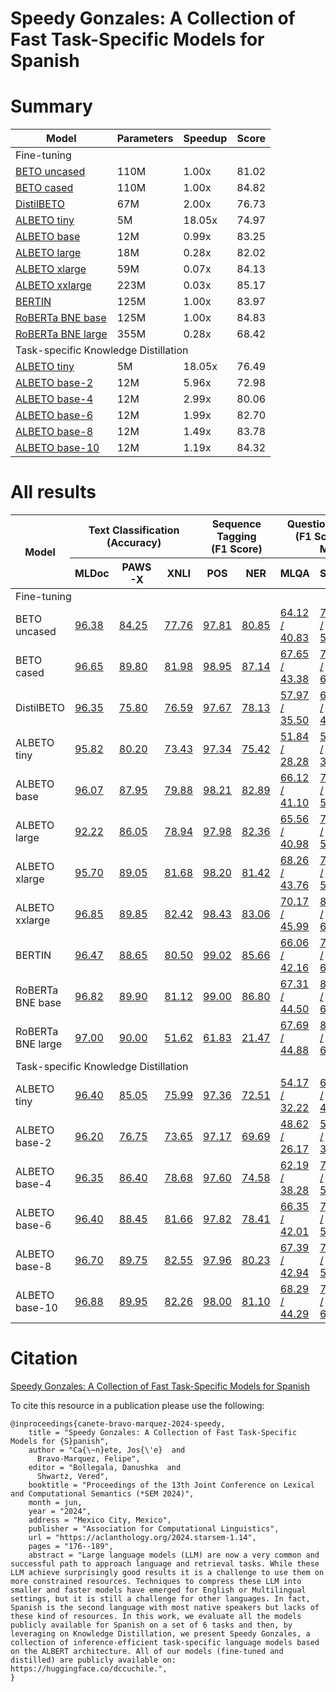 # Speedy Gonzales: A Collection of Fast Task-Specific Models for Spanish

# Summary

<table>
<thead>
  <tr>
    <th>Model</th>
    <th>Parameters</th>
    <th>Speedup</th>
    <th>Score</th>
  </tr>
</thead>
<tbody>
  <tr>
    <td colspan="4">Fine-tuning</td>
  </tr>
  <tr>
    <td><a href="https://huggingface.co/dccuchile/bert-base-spanish-wwm-uncased" target="_blank" rel="noopener noreferrer">BETO uncased</a></td>
    <td>110M</td>
    <td>1.00x</td>
    <td>81.02</td>
  </tr>
  <tr>
    <td><a href="https://huggingface.co/dccuchile/bert-base-spanish-wwm-cased" target="_blank" rel="noopener noreferrer">BETO cased</a></td>
    <td>110M</td>
    <td>1.00x</td>
    <td>84.82</td>
  </tr>
  <tr>
    <td><a href="https://huggingface.co/dccuchile/distilbert-base-spanish-uncased" target="_blank" rel="noopener noreferrer">DistilBETO</a></td>
    <td>67M</td>
    <td>2.00x</td>
    <td>76.73</td>
  </tr>
  <tr>
    <td><a href="https://huggingface.co/dccuchile/albert-tiny-spanish" target="_blank" rel="noopener noreferrer">ALBETO tiny</a></td>
    <td>5M</td>
    <td>18.05x</td>
    <td>74.97</td>
  </tr>
  <tr>
    <td><a href="https://huggingface.co/dccuchile/albert-base-spanish" target="_blank" rel="noopener noreferrer">ALBETO base</a></td>
    <td>12M</td>
    <td>0.99x</td>
    <td>83.25</td>
  </tr>
  <tr>
    <td><a href="https://huggingface.co/dccuchile/albert-large-spanish" target="_blank" rel="noopener noreferrer">ALBETO large</a></td>
    <td>18M</td>
    <td>0.28x</td>
    <td>82.02</td>
  </tr>
  <tr>
    <td><a href="https://huggingface.co/dccuchile/albert-xlarge-spanish" target="_blank" rel="noopener noreferrer">ALBETO xlarge</a></td>
    <td>59M</td>
    <td>0.07x</td>
    <td>84.13</td>
  </tr>
  <tr>
    <td><a href="https://huggingface.co/dccuchile/albert-xxlarge-spanish" target="_blank" rel="noopener noreferrer">ALBETO xxlarge</a></td>
    <td>223M</td>
    <td>0.03x</td>
    <td>85.17</td>
  </tr>
  <tr>
    <td><a href="https://huggingface.co/bertin-project/bertin-roberta-base-spanish" target="_blank" rel="noopener noreferrer">BERTIN</a></td>
    <td>125M</td>
    <td>1.00x</td>
    <td>83.97</td>
  </tr>
  <tr>
    <td><a href="https://huggingface.co/PlanTL-GOB-ES/roberta-base-bne" target="_blank" rel="noopener noreferrer">RoBERTa BNE base</a></td>
    <td>125M</td>
    <td>1.00x</td>
    <td>84.83</td>
  </tr>
  <tr>
    <td><a href="https://huggingface.co/PlanTL-GOB-ES/roberta-large-bne" target="_blank" rel="noopener noreferrer">RoBERTa BNE large</a></td>
    <td>355M</td>
    <td>0.28x</td>
    <td>68.42</td>
  </tr>
  <tr>
    <td colspan="4">Task-specific Knowledge Distillation</td>
  </tr>
  <tr>
    <td><a href="https://huggingface.co/dccuchile/albert-tiny-spanish" target="_blank" rel="noopener noreferrer">ALBETO tiny</a></td>
    <td>5M</td>
    <td>18.05x</td>
    <td>76.49</td>
  </tr>
  <tr>
    <td><a href="https://huggingface.co/dccuchile/albert-base-2-spanish" target="_blank" rel="noopener noreferrer">ALBETO base-2</a></td>
    <td>12M</td>
    <td>5.96x</td>
    <td>72.98</td>
  </tr>
  <tr>
    <td><a href="https://huggingface.co/dccuchile/albert-base-4-spanish" target="_blank" rel="noopener noreferrer">ALBETO base-4</a></td>
    <td>12M</td>
    <td>2.99x</td>
    <td>80.06</td>
  </tr>
  <tr>
    <td><a href="https://huggingface.co/dccuchile/albert-base-6-spanish" target="_blank" rel="noopener noreferrer">ALBETO base-6</a></td>
    <td>12M</td>
    <td>1.99x</td>
    <td>82.70</td>
  </tr>
  <tr>
    <td><a href="https://huggingface.co/dccuchile/albert-base-8-spanish" target="_blank" rel="noopener noreferrer">ALBETO base-8</a></td>
    <td>12M</td>
    <td>1.49x</td>
    <td>83.78</td>
  </tr>
  <tr>
    <td><a href="https://huggingface.co/dccuchile/albert-base-10-spanish" target="_blank" rel="noopener noreferrer">ALBETO base-10</a></td>
    <td>12M</td>
    <td>1.19x</td>
    <td>84.32</td>
  </tr>
</tbody>
</table>

# All results

<table>
<thead>
  <tr>
    <th rowspan="3">Model</th>
    <th colspan="3" rowspan="2">Text Classification<br>(Accuracy)</th>
    <th colspan="2" rowspan="2">Sequence Tagging<br>(F1 Score)</th>
    <th colspan="3" rowspan="2">Question Answering<br>(F1 Score / Exact Match)</th>
  </tr>
  <tr>
  </tr>
  <tr>
    <th>MLDoc</th>
    <th>PAWS-X</th>
    <th>XNLI</th>
    <th>POS</th>
    <th>NER</th>
    <th>MLQA</th>
    <th>SQAC</th>
    <th>TAR / XQuAD</th>
  </tr>
</thead>
<tbody>
  <tr>
    <td colspan="9">Fine-tuning</td>
  </tr>
  <tr>
    <td>BETO uncased</td>
    <td><a href="https://huggingface.co/dccuchile/bert-base-spanish-wwm-uncased-finetuned-mldoc" target="_blank" rel="noopener noreferrer">96.38</a></td>
    <td><a href="https://huggingface.co/dccuchile/bert-base-spanish-wwm-uncased-finetuned-pawsx" target="_blank" rel="noopener noreferrer">84.25</a></td>
    <td><a href="https://huggingface.co/dccuchile/bert-base-spanish-wwm-uncased-finetuned-xnli" target="_blank" rel="noopener noreferrer">77.76</a></td>
    <td><a href="https://huggingface.co/dccuchile/bert-base-spanish-wwm-uncased-finetuned-pos" target="_blank" rel="noopener noreferrer">97.81</a></td>
    <td><a href="https://huggingface.co/dccuchile/bert-base-spanish-wwm-uncased-finetuned-ner" target="_blank" rel="noopener noreferrer">80.85</a></td>
    <td><a href="https://huggingface.co/dccuchile/bert-base-spanish-wwm-uncased-finetuned-qa-mlqa" target="_blank" rel="noopener noreferrer">64.12 / 40.83</a></td>
    <td><a href="https://huggingface.co/dccuchile/bert-base-spanish-wwm-uncased-finetuned-qa-sqac" target="_blank" rel="noopener noreferrer">72.22 / 53.45</a></td>
    <td><a href="https://huggingface.co/dccuchile/bert-base-spanish-wwm-uncased-finetuned-qa-tar" target="_blank" rel="noopener noreferrer">74.81 / 54.62</a></td>
  </tr>
  <tr>
    <td>BETO cased</td>
    <td><a href="https://huggingface.co/dccuchile/bert-base-spanish-wwm-cased-finetuned-mldoc" target="_blank" rel="noopener noreferrer">96.65</a></td>
    <td><a href="https://huggingface.co/dccuchile/bert-base-spanish-wwm-cased-finetuned-pawsx" target="_blank" rel="noopener noreferrer">89.80</a></td>
    <td><a href="https://huggingface.co/dccuchile/bert-base-spanish-wwm-cased-finetuned-xnli" target="_blank" rel="noopener noreferrer">81.98</a></td>
    <td><a href="https://huggingface.co/dccuchile/bert-base-spanish-wwm-cased-finetuned-pos" target="_blank" rel="noopener noreferrer">98.95</a></td>
    <td><a href="https://huggingface.co/dccuchile/bert-base-spanish-wwm-cased-finetuned-ner" target="_blank" rel="noopener noreferrer">87.14</a></td>
    <td><a href="https://huggingface.co/dccuchile/bert-base-spanish-wwm-cased-finetuned-qa-mlqa" target="_blank" rel="noopener noreferrer">67.65 / 43.38</a></td>
    <td><a href="https://huggingface.co/dccuchile/bert-base-spanish-wwm-cased-finetuned-qa-sqac" target="_blank" rel="noopener noreferrer">78.65 / 60.94</a></td>
    <td><a href="https://huggingface.co/dccuchile/bert-base-spanish-wwm-cased-finetuned-qa-tar" target="_blank" rel="noopener noreferrer">77.81 / 56.97</a></td>
  </tr>
  <tr>
    <td>DistilBETO</td>
    <td><a href="https://huggingface.co/dccuchile/distilbert-base-spanish-uncased-finetuned-mldoc" target="_blank" rel="noopener noreferrer">96.35</a></td>
    <td><a href="https://huggingface.co/dccuchile/distilbert-base-spanish-uncased-finetuned-pawsx" target="_blank" rel="noopener noreferrer">75.80</a></td>
    <td><a href="https://huggingface.co/dccuchile/distilbert-base-spanish-uncased-finetuned-xnli" target="_blank" rel="noopener noreferrer">76.59</a></td>
    <td><a href="https://huggingface.co/dccuchile/distilbert-base-spanish-uncased-finetuned-pos" target="_blank" rel="noopener noreferrer">97.67</a></td>
    <td><a href="https://huggingface.co/dccuchile/distilbert-base-spanish-uncased-finetuned-ner" target="_blank" rel="noopener noreferrer">78.13</a></td>
    <td><a href="https://huggingface.co/dccuchile/distilbert-base-spanish-uncased-finetuned-qa-mlqa" target="_blank" rel="noopener noreferrer">57.97 / 35.50</a></td>
    <td><a href="https://huggingface.co/dccuchile/distilbert-base-spanish-uncased-finetuned-qa-sqac" target="_blank" rel="noopener noreferrer">64.41 / 45.34</a></td>
    <td><a href="https://huggingface.co/dccuchile/distilbert-base-spanish-uncased-finetuned-qa-tar" target="_blank" rel="noopener noreferrer">66.97 / 46.55</a></td>
  </tr>
  <tr>
    <td>ALBETO tiny</td>
    <td><a href="https://huggingface.co/dccuchile/albert-tiny-spanish-finetuned-mldoc" target="_blank" rel="noopener noreferrer">95.82</a></td>
    <td><a href="https://huggingface.co/dccuchile/albert-tiny-spanish-finetuned-pawsx" target="_blank" rel="noopener noreferrer">80.20</a></td>
    <td><a href="https://huggingface.co/dccuchile/albert-tiny-spanish-finetuned-xnli" target="_blank" rel="noopener noreferrer">73.43</a></td>
    <td><a href="https://huggingface.co/dccuchile/albert-tiny-spanish-finetuned-pos" target="_blank" rel="noopener noreferrer">97.34</a></td>
    <td><a href="https://huggingface.co/dccuchile/albert-tiny-spanish-finetuned-ner" target="_blank" rel="noopener noreferrer">75.42</a></td>
    <td><a href="https://huggingface.co/dccuchile/albert-tiny-spanish-finetuned-qa-mlqa" target="_blank" rel="noopener noreferrer">51.84 / 28.28</a></td>
    <td><a href="https://huggingface.co/dccuchile/albert-tiny-spanish-finetuned-qa-sqac" target="_blank" rel="noopener noreferrer">59.28 / 39.16</a></td>
    <td><a href="https://huggingface.co/dccuchile/albert-tiny-spanish-finetuned-qa-tar" target="_blank" rel="noopener noreferrer">66.43 / 45.71</a></td>
  </tr>
  <tr>
    <td>ALBETO base</td>
    <td><a href="https://huggingface.co/dccuchile/albert-base-spanish-finetuned-mldoc" target="_blank" rel="noopener noreferrer">96.07</a></td>
    <td><a href="https://huggingface.co/dccuchile/albert-base-spanish-finetuned-pawsx" target="_blank" rel="noopener noreferrer">87.95</a></td>
    <td><a href="https://huggingface.co/dccuchile/albert-base-spanish-finetuned-xnli" target="_blank" rel="noopener noreferrer">79.88</a></td>
    <td><a href="https://huggingface.co/dccuchile/albert-base-spanish-finetuned-pos" target="_blank" rel="noopener noreferrer">98.21</a></td>
    <td><a href="https://huggingface.co/dccuchile/albert-base-spanish-finetuned-ner" target="_blank" rel="noopener noreferrer">82.89</a></td>
    <td><a href="https://huggingface.co/dccuchile/albert-base-spanish-finetuned-qa-mlqa" target="_blank" rel="noopener noreferrer">66.12 / 41.10</a></td>
    <td><a href="https://huggingface.co/dccuchile/albert-base-spanish-finetuned-qa-sqac" target="_blank" rel="noopener noreferrer">77.71 / 59.84</a></td>
    <td><a href="https://huggingface.co/dccuchile/albert-base-spanish-finetuned-qa-tar" target="_blank" rel="noopener noreferrer">77.18 / 57.05</a></td>
  </tr>
  <tr>
    <td>ALBETO large</td>
    <td><a href="https://huggingface.co/dccuchile/albert-large-spanish-finetuned-mldoc" target="_blank" rel="noopener noreferrer">92.22</a></td>
    <td><a href="https://huggingface.co/dccuchile/albert-large-spanish-finetuned-pawsx" target="_blank" rel="noopener noreferrer">86.05</a></td>
    <td><a href="https://huggingface.co/dccuchile/albert-large-spanish-finetuned-xnli" target="_blank" rel="noopener noreferrer">78.94</a></td>
    <td><a href="https://huggingface.co/dccuchile/albert-large-spanish-finetuned-pos" target="_blank" rel="noopener noreferrer">97.98</a></td>
    <td><a href="https://huggingface.co/dccuchile/albert-large-spanish-finetuned-ner" target="_blank" rel="noopener noreferrer">82.36</a></td>
    <td><a href="https://huggingface.co/dccuchile/albert-large-spanish-finetuned-qa-mlqa" target="_blank" rel="noopener noreferrer">65.56 / 40.98</a></td>
    <td><a href="https://huggingface.co/dccuchile/albert-large-spanish-finetuned-qa-sqac" target="_blank" rel="noopener noreferrer">76.36 / 56.54</a></td>
    <td><a href="https://huggingface.co/dccuchile/albert-large-spanish-finetuned-qa-tar" target="_blank" rel="noopener noreferrer">76.72 / 56.21</a></td>
  </tr>
  <tr>
    <td>ALBETO xlarge</td>
    <td><a href="https://huggingface.co/dccuchile/albert-xlarge-spanish-finetuned-mldoc" target="_blank" rel="noopener noreferrer">95.70</a></td>
    <td><a href="https://huggingface.co/dccuchile/albert-xlarge-spanish-finetuned-pawsx" target="_blank" rel="noopener noreferrer">89.05</a></td>
    <td><a href="https://huggingface.co/dccuchile/albert-xlarge-spanish-finetuned-xnli" target="_blank" rel="noopener noreferrer">81.68</a></td>
    <td><a href="https://huggingface.co/dccuchile/albert-xlarge-spanish-finetuned-pos" target="_blank" rel="noopener noreferrer">98.20</a></td>
    <td><a href="https://huggingface.co/dccuchile/albert-xlarge-spanish-finetuned-ner" target="_blank" rel="noopener noreferrer">81.42</a></td>
    <td><a href="https://huggingface.co/dccuchile/albert-xlarge-spanish-finetuned-qa-mlqa" target="_blank" rel="noopener noreferrer">68.26 / 43.76</a></td>
    <td><a href="https://huggingface.co/dccuchile/albert-xlarge-spanish-finetuned-qa-sqac" target="_blank" rel="noopener noreferrer">78.64 / 59.26</a></td>
    <td><a href="https://huggingface.co/dccuchile/albert-xlarge-spanish-finetuned-qa-tar" target="_blank" rel="noopener noreferrer">80.15 / 59.66</a></td>
  </tr>
  <tr>
    <td>ALBETO xxlarge</td>
    <td><a href="https://huggingface.co/dccuchile/albert-xxlarge-spanish-finetuned-mldoc" target="_blank" rel="noopener noreferrer">96.85</a></td>
    <td><a href="https://huggingface.co/dccuchile/albert-xxlarge-spanish-finetuned-pawsx" target="_blank" rel="noopener noreferrer">89.85</a></td>
    <td><a href="https://huggingface.co/dccuchile/albert-xxlarge-spanish-finetuned-xnli" target="_blank" rel="noopener noreferrer">82.42</a></td>
    <td><a href="https://huggingface.co/dccuchile/albert-xxlarge-spanish-finetuned-pos" target="_blank" rel="noopener noreferrer">98.43</a></td>
    <td><a href="https://huggingface.co/dccuchile/albert-xxlarge-spanish-finetuned-ner" target="_blank" rel="noopener noreferrer">83.06</a></td>
    <td><a href="https://huggingface.co/dccuchile/albert-xxlarge-spanish-finetuned-qa-mlqa" target="_blank" rel="noopener noreferrer">70.17 / 45.99</a></td>
    <td><a href="https://huggingface.co/dccuchile/albert-xxlarge-spanish-finetuned-qa-sqac" target="_blank" rel="noopener noreferrer">81.49 / 62.67</a></td>
    <td><a href="https://huggingface.co/dccuchile/albert-xxlarge-spanish-finetuned-qa-tar" target="_blank" rel="noopener noreferrer">79.13 / 58.40</a></td>
  </tr>
  <tr>
    <td>BERTIN</td>
    <td><a href="https://huggingface.co/dccuchile/bertin-roberta-base-spanish-finetuned-mldoc" target="_blank" rel="noopener noreferrer">96.47</a></td>
    <td><a href="https://huggingface.co/dccuchile/bertin-roberta-base-spanish-finetuned-pawsx" target="_blank" rel="noopener noreferrer">88.65</a></td>
    <td><a href="https://huggingface.co/dccuchile/bertin-roberta-base-spanish-finetuned-xnli" target="_blank" rel="noopener noreferrer">80.50</a></td>
    <td><a href="https://huggingface.co/dccuchile/bertin-roberta-base-spanish-finetuned-pos" target="_blank" rel="noopener noreferrer">99.02</a></td>
    <td><a href="https://huggingface.co/dccuchile/bertin-roberta-base-spanish-finetuned-ner" target="_blank" rel="noopener noreferrer">85.66</a></td>
    <td><a href="https://huggingface.co/dccuchile/bertin-roberta-base-spanish-finetuned-qa-mlqa" target="_blank" rel="noopener noreferrer">66.06 / 42.16</a></td>
    <td><a href="https://huggingface.co/dccuchile/bertin-roberta-base-spanish-finetuned-qa-sqac" target="_blank" rel="noopener noreferrer">78.42 / 60.05</a></td>
    <td><a href="https://huggingface.co/dccuchile/bertin-roberta-base-spanish-finetuned-qa-tar" target="_blank" rel="noopener noreferrer">77.05 / 57.14</a></td>
  </tr>
  <tr>
    <td>RoBERTa BNE base</td>
    <td><a href="https://huggingface.co/dccuchile/roberta-base-bne-finetuned-mldoc" target="_blank" rel="noopener noreferrer">96.82</a></td>
    <td><a href="https://huggingface.co/dccuchile/roberta-base-bne-finetuned-pawsx" target="_blank" rel="noopener noreferrer">89.90</a></td>
    <td><a href="https://huggingface.co/dccuchile/roberta-base-bne-finetuned-xnli" target="_blank" rel="noopener noreferrer">81.12</a></td>
    <td><a href="https://huggingface.co/dccuchile/roberta-base-bne-finetuned-pos" target="_blank" rel="noopener noreferrer">99.00</a></td>
    <td><a href="https://huggingface.co/dccuchile/roberta-base-bne-finetuned-ner" target="_blank" rel="noopener noreferrer">86.80</a></td>
    <td><a href="https://huggingface.co/dccuchile/roberta-base-bne-finetuned-qa-mlqa" target="_blank" rel="noopener noreferrer">67.31 / 44.50</a></td>
    <td><a href="https://huggingface.co/dccuchile/roberta-base-bne-finetuned-qa-sqac" target="_blank" rel="noopener noreferrer">80.53 / 62.72</a></td>
    <td><a href="https://huggingface.co/dccuchile/roberta-base-bne-finetuned-qa-tar" target="_blank" rel="noopener noreferrer">77.16 / 55.46</a></td>
  </tr>
  <tr>
    <td>RoBERTa BNE large</td>
    <td><a href="https://huggingface.co/dccuchile/roberta-large-bne-finetuned-mldoc" target="_blank" rel="noopener noreferrer">97.00</a></td>
    <td><a href="https://huggingface.co/dccuchile/roberta-large-bne-finetuned-pawsx" target="_blank" rel="noopener noreferrer">90.00</a></td>
    <td><a href="https://huggingface.co/dccuchile/roberta-large-bne-finetuned-xnli" target="_blank" rel="noopener noreferrer">51.62</a></td>
    <td><a href="https://huggingface.co/dccuchile/roberta-large-bne-finetuned-pos" target="_blank" rel="noopener noreferrer">61.83</a></td>
    <td><a href="https://huggingface.co/dccuchile/roberta-large-bne-finetuned-ner" target="_blank" rel="noopener noreferrer">21.47</a></td>
    <td><a href="https://huggingface.co/dccuchile/roberta-large-bne-finetuned-qa-mlqa" target="_blank" rel="noopener noreferrer">67.69 / 44.88</a></td>
    <td><a href="https://huggingface.co/dccuchile/roberta-large-bne-finetuned-qa-sqac" target="_blank" rel="noopener noreferrer">80.41 / 62.14</a></td>
    <td><a href="https://huggingface.co/dccuchile/roberta-large-bne-finetuned-qa-tar" target="_blank" rel="noopener noreferrer">77.34 / 56.97</a></td>
  </tr>
  <tr>
    <td colspan="9">Task-specific Knowledge Distillation</td>
  </tr>
  <tr>
    <td>ALBETO tiny</td>
    <td><a href="https://huggingface.co/dccuchile/albert-tiny-spanish-distilled-mldoc" target="_blank" rel="noopener noreferrer">96.40</a></td>
    <td><a href="https://huggingface.co/dccuchile/albert-tiny-spanish-distilled-pawsx" target="_blank" rel="noopener noreferrer">85.05</a></td>
    <td><a href="https://huggingface.co/dccuchile/albert-tiny-spanish-distilled-xnli" target="_blank" rel="noopener noreferrer">75.99</a></td>
    <td><a href="https://huggingface.co/dccuchile/albert-tiny-spanish-distilled-pos" target="_blank" rel="noopener noreferrer">97.36</a></td>
    <td><a href="https://huggingface.co/dccuchile/albert-tiny-spanish-distilled-ner" target="_blank" rel="noopener noreferrer">72.51</a></td>
    <td><a href="https://huggingface.co/dccuchile/albert-tiny-spanish-distilled-qa-mlqa" target="_blank" rel="noopener noreferrer">54.17 / 32.22</a></td>
    <td><a href="https://huggingface.co/dccuchile/albert-tiny-spanish-distilled-qa-sqac" target="_blank" rel="noopener noreferrer">63.03 / 43.35</a></td>
    <td><a href="https://huggingface.co/dccuchile/albert-tiny-spanish-distilled-qa-tar" target="_blank" rel="noopener noreferrer">67.47 / 46.13</a></td>
  </tr>
  <tr>
    <td>ALBETO base-2</td>
    <td><a href="https://huggingface.co/dccuchile/albert-base-2-spanish-distilled-mldoc" target="_blank" rel="noopener noreferrer">96.20</a></td>
    <td><a href="https://huggingface.co/dccuchile/albert-base-2-spanish-distilled-pawsx" target="_blank" rel="noopener noreferrer">76.75</a></td>
    <td><a href="https://huggingface.co/dccuchile/albert-base-2-spanish-distilled-xnli" target="_blank" rel="noopener noreferrer">73.65</a></td>
    <td><a href="https://huggingface.co/dccuchile/albert-base-2-spanish-distilled-pos" target="_blank" rel="noopener noreferrer">97.17</a></td>
    <td><a href="https://huggingface.co/dccuchile/albert-base-2-spanish-distilled-ner" target="_blank" rel="noopener noreferrer">69.69</a></td>
    <td><a href="https://huggingface.co/dccuchile/albert-base-2-spanish-distilled-qa-mlqa" target="_blank" rel="noopener noreferrer">48.62 / 26.17</a></td>
    <td><a href="https://huggingface.co/dccuchile/albert-base-2-spanish-distilled-qa-sqac" target="_blank" rel="noopener noreferrer">58.40 / 39.00</a></td>
    <td><a href="https://huggingface.co/dccuchile/albert-base-2-spanish-distilled-qa-tar" target="_blank" rel="noopener noreferrer">63.41 / 42.35</a></td>
  </tr>
  <tr>
    <td>ALBETO base-4</td>
    <td><a href="https://huggingface.co/dccuchile/albert-base-4-spanish-distilled-mldoc" target="_blank" rel="noopener noreferrer">96.35</a></td>
    <td><a href="https://huggingface.co/dccuchile/albert-base-4-spanish-distilled-pawsx" target="_blank" rel="noopener noreferrer">86.40</a></td>
    <td><a href="https://huggingface.co/dccuchile/albert-base-4-spanish-distilled-xnli" target="_blank" rel="noopener noreferrer">78.68</a></td>
    <td><a href="https://huggingface.co/dccuchile/albert-base-4-spanish-distilled-pos" target="_blank" rel="noopener noreferrer">97.60</a></td>
    <td><a href="https://huggingface.co/dccuchile/albert-base-4-spanish-distilled-ner" target="_blank" rel="noopener noreferrer">74.58</a></td>
    <td><a href="https://huggingface.co/dccuchile/albert-base-4-spanish-distilled-qa-mlqa" target="_blank" rel="noopener noreferrer">62.19 / 38.28</a></td>
    <td><a href="https://huggingface.co/dccuchile/albert-base-4-spanish-distilled-qa-sqac" target="_blank" rel="noopener noreferrer">71.41 / 52.87</a></td>
    <td><a href="https://huggingface.co/dccuchile/albert-base-4-spanish-distilled-qa-tar" target="_blank" rel="noopener noreferrer">73.31 / 52.43</a></td>
  </tr>
  <tr>
    <td>ALBETO base-6</td>
    <td><a href="https://huggingface.co/dccuchile/albert-base-6-spanish-distilled-mldoc" target="_blank" rel="noopener noreferrer">96.40</a></td>
    <td><a href="https://huggingface.co/dccuchile/albert-base-6-spanish-distilled-pawsx" target="_blank" rel="noopener noreferrer">88.45</a></td>
    <td><a href="https://huggingface.co/dccuchile/albert-base-6-spanish-distilled-xnli" target="_blank" rel="noopener noreferrer">81.66</a></td>
    <td><a href="https://huggingface.co/dccuchile/albert-base-6-spanish-distilled-pos" target="_blank" rel="noopener noreferrer">97.82</a></td>
    <td><a href="https://huggingface.co/dccuchile/albert-base-6-spanish-distilled-ner" target="_blank" rel="noopener noreferrer">78.41</a></td>
    <td><a href="https://huggingface.co/dccuchile/albert-base-6-spanish-distilled-qa-mlqa" target="_blank" rel="noopener noreferrer">66.35 / 42.01</a></td>
    <td><a href="https://huggingface.co/dccuchile/albert-base-6-spanish-distilled-qa-sqac" target="_blank" rel="noopener noreferrer">76.99 / 59.00</a></td>
    <td><a href="https://huggingface.co/dccuchile/albert-base-6-spanish-distilled-qa-tar" target="_blank" rel="noopener noreferrer">75.59 / 56.72</a></td>
  </tr>
  <tr>
    <td>ALBETO base-8</td>
    <td><a href="https://huggingface.co/dccuchile/albert-base-8-spanish-distilled-mldoc" target="_blank" rel="noopener noreferrer">96.70</a></td>
    <td><a href="https://huggingface.co/dccuchile/albert-base-8-spanish-distilled-pawsx" target="_blank" rel="noopener noreferrer">89.75</a></td>
    <td><a href="https://huggingface.co/dccuchile/albert-base-8-spanish-distilled-xnli" target="_blank" rel="noopener noreferrer">82.55</a></td>
    <td><a href="https://huggingface.co/dccuchile/albert-base-8-spanish-distilled-pos" target="_blank" rel="noopener noreferrer">97.96</a></td>
    <td><a href="https://huggingface.co/dccuchile/albert-base-8-spanish-distilled-ner" target="_blank" rel="noopener noreferrer">80.23</a></td>
    <td><a href="https://huggingface.co/dccuchile/albert-base-8-spanish-distilled-qa-mlqa" target="_blank" rel="noopener noreferrer">67.39 / 42.94</a></td>
    <td><a href="https://huggingface.co/dccuchile/albert-base-8-spanish-distilled-qa-sqac" target="_blank" rel="noopener noreferrer">77.79 / 59.63</a></td>
    <td><a href="https://huggingface.co/dccuchile/albert-base-8-spanish-distilled-qa-tar" target="_blank" rel="noopener noreferrer">77.89 / 56.72</a></td>
  </tr>
  <tr>
    <td>ALBETO base-10</td>
    <td><a href="https://huggingface.co/dccuchile/albert-base-10-spanish-distilled-mldoc" target="_blank" rel="noopener noreferrer">96.88</a></td>
    <td><a href="https://huggingface.co/dccuchile/albert-base-10-spanish-distilled-pawsx" target="_blank" rel="noopener noreferrer">89.95</a></td>
    <td><a href="https://huggingface.co/dccuchile/albert-base-10-spanish-distilled-xnli" target="_blank" rel="noopener noreferrer">82.26</a></td>
    <td><a href="https://huggingface.co/dccuchile/albert-base-10-spanish-distilled-pos" target="_blank" rel="noopener noreferrer">98.00</a></td>
    <td><a href="https://huggingface.co/dccuchile/albert-base-10-spanish-distilled-ner" target="_blank" rel="noopener noreferrer">81.10</a></td>
    <td><a href="https://huggingface.co/dccuchile/albert-base-10-spanish-distilled-qa-mlqa" target="_blank" rel="noopener noreferrer">68.29 / 44.29</a></td>
    <td><a href="https://huggingface.co/dccuchile/albert-base-10-spanish-distilled-qa-sqac" target="_blank" rel="noopener noreferrer">79.89 / 62.04</a></td>
    <td><a href="https://huggingface.co/dccuchile/albert-base-10-spanish-distilled-qa-tar" target="_blank" rel="noopener noreferrer">78.21 / 56.21</a></td>
  </tr>
</tbody>
</table>


# Citation

[Speedy Gonzales: A Collection of Fast Task-Specific Models for Spanish](https://aclanthology.org/2024.starsem-1.14/)

To cite this resource in a publication please use the following:

```
@inproceedings{canete-bravo-marquez-2024-speedy,
    title = "Speedy Gonzales: A Collection of Fast Task-Specific Models for {S}panish",
    author = "Ca{\~n}ete, Jos{\'e}  and
      Bravo-Marquez, Felipe",
    editor = "Bollegala, Danushka  and
      Shwartz, Vered",
    booktitle = "Proceedings of the 13th Joint Conference on Lexical and Computational Semantics (*SEM 2024)",
    month = jun,
    year = "2024",
    address = "Mexico City, Mexico",
    publisher = "Association for Computational Linguistics",
    url = "https://aclanthology.org/2024.starsem-1.14",
    pages = "176--189",
    abstract = "Large language models (LLM) are now a very common and successful path to approach language and retrieval tasks. While these LLM achieve surprisingly good results it is a challenge to use them on more constrained resources. Techniques to compress these LLM into smaller and faster models have emerged for English or Multilingual settings, but it is still a challenge for other languages. In fact, Spanish is the second language with most native speakers but lacks of these kind of resources. In this work, we evaluate all the models publicly available for Spanish on a set of 6 tasks and then, by leveraging on Knowledge Distillation, we present Speedy Gonzales, a collection of inference-efficient task-specific language models based on the ALBERT architecture. All of our models (fine-tuned and distilled) are publicly available on: https://huggingface.co/dccuchile.",
}
 ```
